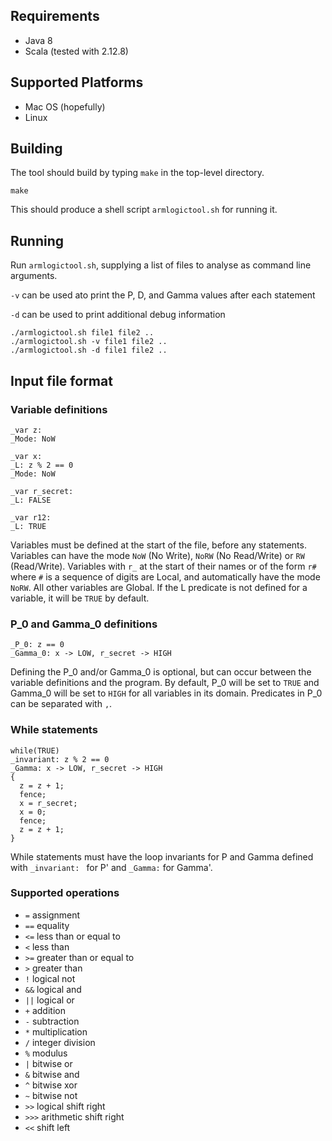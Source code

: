 ## Requirements
* Java 8
* Scala (tested with 2.12.8)

## Supported Platforms
* Mac OS (hopefully)
* Linux


## Building

The tool should build by typing `make` in the top-level directory.

```
make
```

This should produce a shell script `armlogictool.sh` for running it.

## Running

Run `armlogictool.sh`, supplying a list of files to analyse as command line
arguments.

`-v` can be used ato print the P, D, and Gamma values after each statement

`-d` can be used to print additional debug information 

```
./armlogictool.sh file1 file2 ..
./armlogictool.sh -v file1 file2 ..
./armlogictool.sh -d file1 file2 ..
```

## Input file format

### Variable definitions
```
_var z:
_Mode: NoW

_var x:
_L: z % 2 == 0
_Mode: NoW

_var r_secret:
_L: FALSE

_var r12:
_L: TRUE
```
Variables must be defined at the start of the file, before any statements. Variables can have the mode `NoW` (No Write), `NoRW` (No Read/Write) or `RW` (Read/Write). Variables with `r_`  at the start of their names or of the form `r#` where `#` is a sequence of digits are Local, and automatically have the mode `NoRW`. All other variables are Global. If the L predicate is not defined for a variable, it will be `TRUE` by default. 

### P_0 and Gamma_0 definitions
```
_P_0: z == 0
_Gamma_0: x -> LOW, r_secret -> HIGH
```
Defining the P_0 and/or Gamma_0 is optional, but can occur between the variable definitions and the program. By default, P_0 will be set to `TRUE` and Gamma_0 will be set to `HIGH` for all variables in its domain. Predicates in P_0 can be separated with `,`.

### While statements
```
while(TRUE)
_invariant: z % 2 == 0
_Gamma: x -> LOW, r_secret -> HIGH
{
  z = z + 1;
  fence;
  x = r_secret;
  x = 0;
  fence;
  z = z + 1;
}
```
While statements must have the loop invariants for P and Gamma defined with `_invariant: ` for P' and `_Gamma:` for Gamma'.


### Supported operations
* `=` assignment
* `==` equality
* `<=` less than or equal to
* `<` less than
* `>=` greater than or equal to
* `>` greater than
* `!` logical not
* `&&` logical and
* `||` logical or
* `+` addition
* `-` subtraction
* `*` multiplication
* `/` integer division
* `%` modulus
* `|` bitwise or
* `&` bitwise and
* `^` bitwise xor
* `~` bitwise not
* `>>` logical shift right
* `>>>` arithmetic shift right
* `<<` shift left

